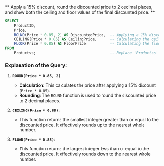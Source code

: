** Apply a 15% discount, round the discounted price to 2 decimal places, and show both the ceiling and floor values of the final discounted price.
**

```sql
SELECT 
    ProductID, 
    Price, 
    ROUND(Price * 0.85, 2) AS DiscountedPrice,  -- Applying a 15% discount and rounding to 2 decimal places
    CEILING(Price * 0.85) AS CeilingPrice,      -- Calculating the ceiling of the discounted price
    FLOOR(Price * 0.85) AS FloorPrice           -- Calculating the floor of the discounted price
FROM 
    Productss;                                  -- Replace 'Productss' with your actual table name if different
```

### Explanation of the Query:

1. **`ROUND(Price * 0.85, 2)`**:
   - **Calculation**: This calculates the price after applying a 15% discount (`Price * 0.85`).
   - **Rounding**: The `ROUND` function is used to round the discounted price to 2 decimal places.
   
2. **`CEILING(Price * 0.85)`**:
   - This function returns the smallest integer greater than or equal to the discounted price. It effectively rounds up to the nearest whole number.
   
3. **`FLOOR(Price * 0.85)`**:
   - This function returns the largest integer less than or equal to the discounted price. It effectively rounds down to the nearest whole number.

